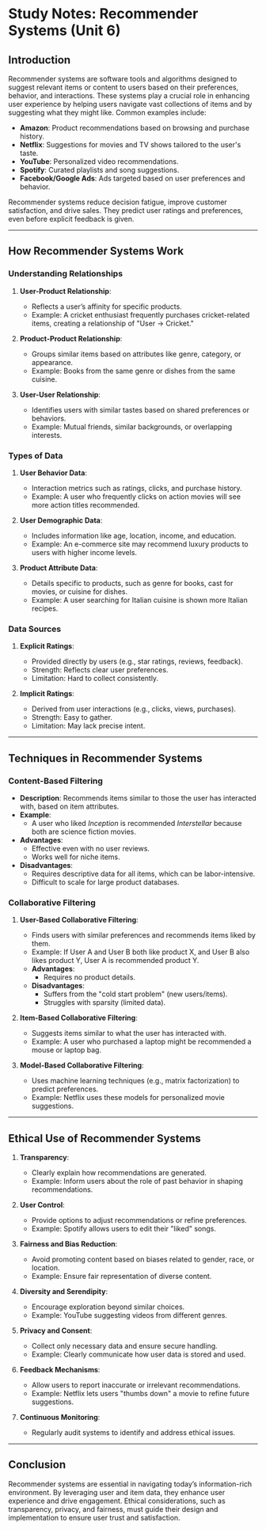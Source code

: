 # Study Notes: Recommender Systems (Unit 6)

## Introduction
Recommender systems are software tools and algorithms designed to suggest relevant items or content to users based on their preferences, behavior, and interactions. These systems play a crucial role in enhancing user experience by helping users navigate vast collections of items and by suggesting what they might like. Common examples include:
- **Amazon**: Product recommendations based on browsing and purchase history.
- **Netflix**: Suggestions for movies and TV shows tailored to the user's taste.
- **YouTube**: Personalized video recommendations.
- **Spotify**: Curated playlists and song suggestions.
- **Facebook/Google Ads**: Ads targeted based on user preferences and behavior.

Recommender systems reduce decision fatigue, improve customer satisfaction, and drive sales. They predict user ratings and preferences, even before explicit feedback is given.

---

## How Recommender Systems Work

### Understanding Relationships
1. **User-Product Relationship**:
   - Reflects a user’s affinity for specific products.
   - Example: A cricket enthusiast frequently purchases cricket-related items, creating a relationship of "User -> Cricket."

2. **Product-Product Relationship**:
   - Groups similar items based on attributes like genre, category, or appearance.
   - Example: Books from the same genre or dishes from the same cuisine.

3. **User-User Relationship**:
   - Identifies users with similar tastes based on shared preferences or behaviors.
   - Example: Mutual friends, similar backgrounds, or overlapping interests.

### Types of Data
1. **User Behavior Data**:
   - Interaction metrics such as ratings, clicks, and purchase history.
   - Example: A user who frequently clicks on action movies will see more action titles recommended.

2. **User Demographic Data**:
   - Includes information like age, location, income, and education.
   - Example: An e-commerce site may recommend luxury products to users with higher income levels.

3. **Product Attribute Data**:
   - Details specific to products, such as genre for books, cast for movies, or cuisine for dishes.
   - Example: A user searching for Italian cuisine is shown more Italian recipes.

### Data Sources
1. **Explicit Ratings**:
   - Provided directly by users (e.g., star ratings, reviews, feedback).
   - Strength: Reflects clear user preferences.
   - Limitation: Hard to collect consistently.

2. **Implicit Ratings**:
   - Derived from user interactions (e.g., clicks, views, purchases).
   - Strength: Easy to gather.
   - Limitation: May lack precise intent.

---

## Techniques in Recommender Systems

### Content-Based Filtering
- **Description**: Recommends items similar to those the user has interacted with, based on item attributes.
- **Example**:
  - A user who liked *Inception* is recommended *Interstellar* because both are science fiction movies.
- **Advantages**:
  - Effective even with no user reviews.
  - Works well for niche items.
- **Disadvantages**:
  - Requires descriptive data for all items, which can be labor-intensive.
  - Difficult to scale for large product databases.

### Collaborative Filtering
1. **User-Based Collaborative Filtering**:
   - Finds users with similar preferences and recommends items liked by them.
   - Example: If User A and User B both like product X, and User B also likes product Y, User A is recommended product Y.
   - **Advantages**:
     - Requires no product details.
   - **Disadvantages**:
     - Suffers from the "cold start problem" (new users/items).
     - Struggles with sparsity (limited data).

2. **Item-Based Collaborative Filtering**:
   - Suggests items similar to what the user has interacted with.
   - Example: A user who purchased a laptop might be recommended a mouse or laptop bag.

3. **Model-Based Collaborative Filtering**:
   - Uses machine learning techniques (e.g., matrix factorization) to predict preferences.
   - Example: Netflix uses these models for personalized movie suggestions.

---

## Ethical Use of Recommender Systems

1. **Transparency**:
   - Clearly explain how recommendations are generated.
   - Example: Inform users about the role of past behavior in shaping recommendations.

2. **User Control**:
   - Provide options to adjust recommendations or refine preferences.
   - Example: Spotify allows users to edit their "liked" songs.

3. **Fairness and Bias Reduction**:
   - Avoid promoting content based on biases related to gender, race, or location.
   - Example: Ensure fair representation of diverse content.

4. **Diversity and Serendipity**:
   - Encourage exploration beyond similar choices.
   - Example: YouTube suggesting videos from different genres.

5. **Privacy and Consent**:
   - Collect only necessary data and ensure secure handling.
   - Example: Clearly communicate how user data is stored and used.

6. **Feedback Mechanisms**:
   - Allow users to report inaccurate or irrelevant recommendations.
   - Example: Netflix lets users "thumbs down" a movie to refine future suggestions.

7. **Continuous Monitoring**:
   - Regularly audit systems to identify and address ethical issues.

---

## Conclusion
Recommender systems are essential in navigating today’s information-rich environment. By leveraging user and item data, they enhance user experience and drive engagement. Ethical considerations, such as transparency, privacy, and fairness, must guide their design and implementation to ensure user trust and satisfaction.
